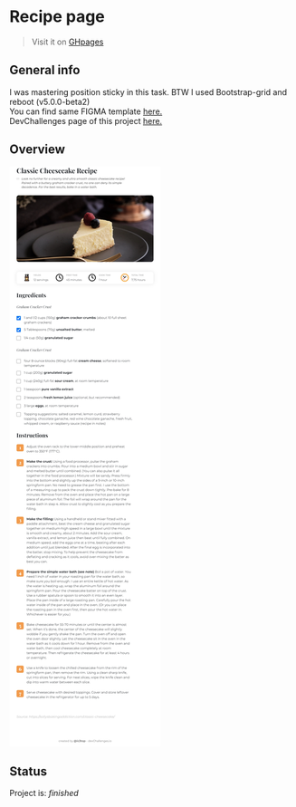 # Recipe page
> Visit it on [GHpages](https://ic3top.github.io/devChallenges/recipe-page-master/solution/src/)


## General info
I was mastering position sticky in this task. BTW I used Bootstrap-grid and reboot (v5.0.0-beta2)    
You can find same FIGMA template [here.](https://www.figma.com/file/2jVBTSKeCYF0dIN6fi0stX/recipe-blog-challenge?node-id=1%3A100)  
DevChallenges page of this project [here.](https://devchallenges.io/solutions/Pf6FWOxsp2RoJzJckcQX)


## Overview
![demo of the web-page](./screenshots/demo-ipad.jpg)


## Status
Project is: _finished_
